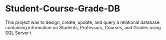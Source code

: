 # Student-Course-Grade-DB
This project was to design, create, update, and query a relational database containing information on Students, Professors, Courses, and Grades using SQL Server t
